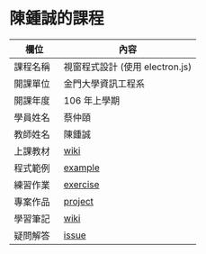 # 陳鍾誠的課程

欄位       |  內容
----------|----------------------------
課程名稱   | 視窗程式設計 (使用 electron.js)
開課單位   | 金門大學資訊工程系
開課年度   | 106 年上學期
學員姓名   | 蔡仲頤
教師姓名   | 陳鍾誠
上課教材   | [wiki](https://github.com/cccnqu/wp106a/wiki)
程式範例   | [example](example)
練習作業   | [exercise](exercise)
專案作品   | [project](project)
學習筆記   | [wiki](../../wiki)
疑問解答   | [issue](https://github.com/cccnqu/wp106a/issues)
